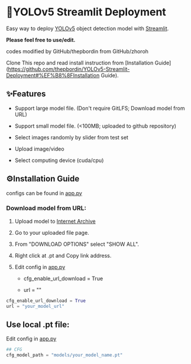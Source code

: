# 🚀YOLOv5 Streamlit Deployment

Easy way to deploy [YOLOv5](https://github.com/ultralytics/yolov5) object detection model with [Streamlit](https://streamlit.io/). 



**Please feel free to use/edit.** 

codes modified by GitHub/thepbordin from GitHub/zhoroh

Clone This repo and read install instruction from [Installation Guide](https://github.com/thepbordin/YOLOv5-Streamlit-Deployment#%EF%B8%8FInstallation Guide).



## ✨Features

- Support large model file. (Don't require GitLFS; Download model from URL)

- Support small model file. (<100MB; uploaded to github repository)

- Select images randomly by slider from test set

- Upload image/video

- Select computing device (cuda/cpu)



## ⚙️Installation Guide

configs can be found in [app.py](https://github.com/thepbordin/Obstacle-Detection-for-Blind-people-Deployment/blob/main/app.py)

### Download model from URL:

1. Upload model to [Internet Archive](https://archive.org/)

2. Go to your uploaded file page.

3. From "DOWNLOAD OPTIONS" select "SHOW ALL".

4. Right click at <yourmodelname>.pt and Copy link address.

5. Edit config in [app.py](https://github.com/thepbordin/Obstacle-Detection-for-Blind-people-Deployment/blob/main/app.py)
   
   - cfg_enable_url_download = True
   
   - url = "<copied link address>"

```python
cfg_enable_url_download = True
url = "your_model_url"
```

## Use local .pt file:

Edit config in [app.py](https://github.com/thepbordin/Obstacle-Detection-for-Blind-people-Deployment/blob/main/app.py)

```python
## CFG
cfg_model_path = "models/your_model_name.pt" 
```


